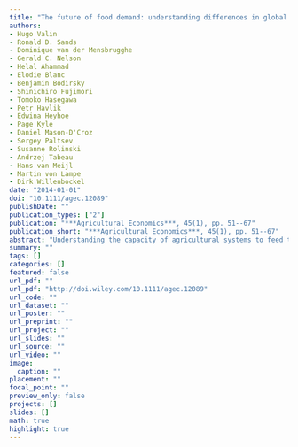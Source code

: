 ```yaml
---
title: "The future of food demand: understanding differences in global economic models"
authors: 
- Hugo Valin
- Ronald D. Sands
- Dominique van der Mensbrugghe
- Gerald C. Nelson
- Helal Ahammad
- Elodie Blanc
- Benjamin Bodirsky
- Shinichiro Fujimori
- Tomoko Hasegawa
- Petr Havlik
- Edwina Heyhoe
- Page Kyle
- Daniel Mason-D'Croz
- Sergey Paltsev
- Susanne Rolinski
- Andrzej Tabeau
- Hans van Meijl
- Martin von Lampe
- Dirk Willenbockel
date: "2014-01-01"
doi: "10.1111/agec.12089"
publishDate: ""
publication_types: ["2"]
publication: "***Agricultural Economics***, 45(1), pp. 51--67"
publication_short: "***Agricultural Economics***, 45(1), pp. 51--67"
abstract: "Understanding the capacity of agricultural systems to feed the world population under climate change requires projecting future food demand. This article reviews demand modeling approaches from 10 global economic models participating in the Agricultural Model Intercomparison and Improvement Project (AgMIP). We compare food demand projections in 2050 for various regions and agricultural products under harmonized scenarios of socioeconomic development, climate change, and bioenergy expansion. In the reference scenario (SSP2), food demand increases by 5998 between 2005 and 2050, slightly higher than the most recent FAO projection of 54 from 2005/2007. The range of results is large, in particular for animal calories (between 61 and 144), caused by differences in demand systems specifications, and in income and price elasticities. The results are more sensitive to socioeconomic assumptions than to climate change or bioenergy scenarios. When considering a world with higher population and lower economic growth (SSP3), consumption per capita drops on average by 9 for crops and 18 for livestock. The maximum effect of climate change on calorie availability is -6 at the global level, and the effect of biofuel production on calorie availability is even smaller."
summary: ""
tags: []
categories: []
featured: false
url_pdf: ""
url_pdf: "http://doi.wiley.com/10.1111/agec.12089"
url_code: ""
url_dataset: ""
url_poster: ""
url_preprint: ""
url_project: ""
url_slides: ""
url_source: ""
url_video: ""
image: 
  caption: ""
placement: ""
focal_point: ""
preview_only: false
projects: []
slides: []
math: true
highlight: true
---
```


